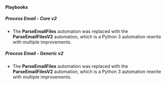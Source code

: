 
#### Playbooks
##### Process Email - Core v2
- The **ParseEmailFiles** automation was replaced with the **ParseEmailFilesV2** automation, which is a Python 3 automation rewrite with multiple improvements.

##### Process Email - Generic v2
- The **ParseEmailFiles** automation was replaced with the **ParseEmailFilesV2** automation, which is a Python 3 automation rewrite with multiple improvements.
